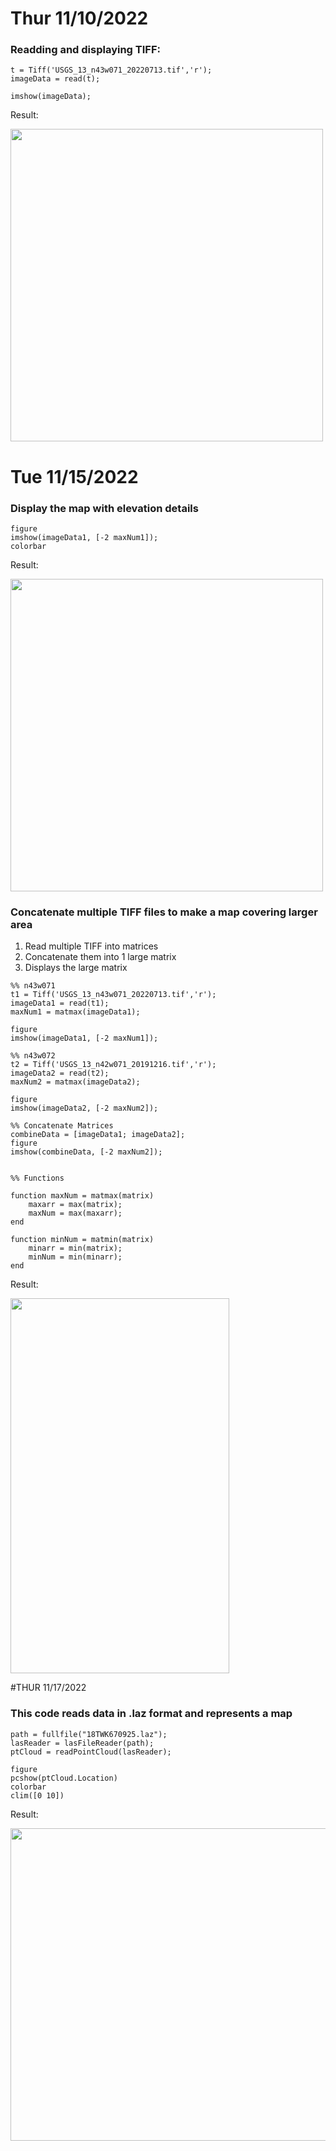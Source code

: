 
# Thur 11/10/2022
### Readding and displaying TIFF:
```
t = Tiff('USGS_13_n43w071_20220713.tif','r');
imageData = read(t);

imshow(imageData);
```
Result:

<img src="https://user-images.githubusercontent.com/86635895/202313140-e0ee46f0-790e-426a-b8e1-04c5dac42c63.png" width="500" height="500" />



# Tue 11/15/2022
### Display the map with elevation details
```
figure
imshow(imageData1, [-2 maxNum1]);
colorbar
```
Result:

<img src="https://user-images.githubusercontent.com/86635895/202555955-12b7b4a8-8a92-4639-a7fb-3254d1d3af2c.png" width="500" height="500" />



### Concatenate multiple TIFF files to make a map covering larger area
1. Read multiple TIFF into matrices
2. Concatenate them into 1 large matrix
3. Displays the large matrix

```
%% n43w071
t1 = Tiff('USGS_13_n43w071_20220713.tif','r');
imageData1 = read(t1);
maxNum1 = matmax(imageData1);

figure
imshow(imageData1, [-2 maxNum1]);

%% n43w072
t2 = Tiff('USGS_13_n42w071_20191216.tif','r');
imageData2 = read(t2);
maxNum2 = matmax(imageData2);

figure
imshow(imageData2, [-2 maxNum2]);

%% Concatenate Matrices
combineData = [imageData1; imageData2];
figure
imshow(combineData, [-2 maxNum2]);


%% Functions

function maxNum = matmax(matrix)
    maxarr = max(matrix);
    maxNum = max(maxarr);
end

function minNum = matmin(matrix)
    minarr = min(matrix);
    minNum = min(minarr);
end
```

Result:

<img src="https://user-images.githubusercontent.com/86635895/202557240-1b2f3184-baca-4b4b-a1c1-040bf1fcba59.png" width="350" height="600" />


#THUR 11/17/2022

### This code reads data in .laz format and represents a map

```
path = fullfile("18TWK670925.laz");
lasReader = lasFileReader(path);
ptCloud = readPointCloud(lasReader);

figure
pcshow(ptCloud.Location)
colorbar
clim([0 10])

```

Result: 


<img src="https://user-images.githubusercontent.com/113383808/202563308-114ac2e7-1fe7-40e2-a86c-74ab85318378.png" width="600" height="500" />


